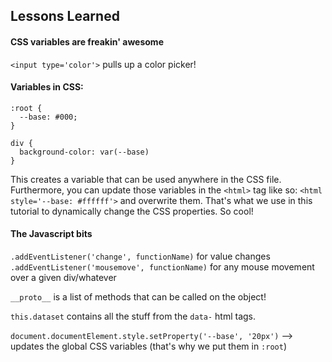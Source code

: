 ## Lessons Learned
#### CSS variables are freakin' awesome

`<input type='color'>` pulls up a color picker!

#### Variables in CSS:
```
:root {
  --base: #000;
}

div {
  background-color: var(--base)
}
```
This creates a variable that can be used anywhere in the CSS file. Furthermore, you can update those variables in the `<html>` tag like so: `<html style='--base: #ffffff'>` and overwrite them. That's what we use in this tutorial to dynamically change the CSS properties. So cool!

#### The Javascript bits
`.addEventListener('change', functionName)` for value changes
`.addEventListener('mousemove', functionName)` for any mouse movement over a given div/whatever

`__proto__` is a list of methods that can be called on the object!

`this.dataset` contains all the stuff from the `data-` html tags.

`document.documentElement.style.setProperty('--base', '20px')` --> updates the global CSS variables (that's why we put them in `:root`)